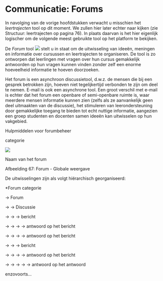 # Communicatie: Forums

In navolging van de vorige hoofdstukken verwacht u misschien het _leertrajecten_ tool op dit moment. We zullen hier later echter naar kijken \(zie Structuur: leertrajecten op pagina 76\). In plaats daarvan is het hier eigenlijk logischer om de volgende meest gebruikte tool op het platform te bekijken.

De _Forum_ tool ![](../../.gitbook/assets/graphics375%20%281%29.png) stelt u in staat om de uitwisseling van ideeën, meningen en informatie over cursussen en leertrajecten te organiseren. De tool is zo ontworpen dat leerlingen met vragen over hun cursus gemakkelijk antwoorden op hun vragen kunnen vinden zonder zelf een enorme hoeveelheid informatie te hoeven doorzoeken.

Het forum is een asynchroon discussietool, d.w.z. de mensen die bij een gesprek betrokken zijn, hoeven niet tegelijkertijd verbonden te zijn om deel te nemen. E-mail is ook een asynchrone tool. Een groot verschil met e-mail is echter dat het forum een openbare of semi-openbare ruimte is, waar meerdere mensen informatie kunnen zien \(zelfs als ze aanvankelijk geen deel uitmaakten van de discussie\), het stimuleren van leerondersteuning door gemakkelijke toegang te bieden tot echt nuttige informatie, aangezien een groep studenten en docenten samen ideeën kan uitwisselen op hun vakgebied.

Hulpmiddelen voor forumbeheer

categorie

![](../../.gitbook/assets/graphics1%20%281%29.png)

Naam van het forum

Afbeelding 67: Forum - Globale weergave

De uitwisselingen zijn als volgt hiërarchisch georganiseerd:

\*Forum categorie

→ Forum

→ → Discussie

→ → → bericht

→ → → → antwoord op het bericht

→ → → → antwoord op het bericht

→ → → bericht

→ → → → antwoord op het bericht

→ → → → → antwoord op het antwoord

enzovoorts...

